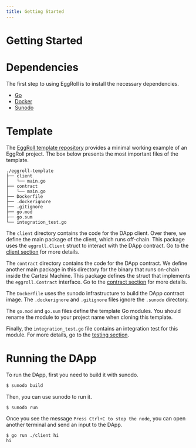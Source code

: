 ```yaml
---
title: Getting Started
---
```


Getting Started
=

# Dependencies

The first step to using EggRoll is to install the necessary dependencies.

- [Go](https://go.dev/doc/install)
- [Docker](https://www.docker.com/products/docker-desktop/)
- [Sunodo](https://docs.sunodo.io/guide/introduction/installing)

# Template

The [EggRoll template repository](https://github.com/gligneul/eggroll-template/) provides a minimal working example of an EggRoll project.
The box below presents the most important files of the template.

<!---
tree -a ./examples/template
-->
```
./eggroll-template
├── client
│   └── main.go
├── contract
│   └── main.go
├── Dockerfile
├── .dockerignore
├── .gitignore
├── go.mod
├── go.sum
└── integration_test.go
```

The `client` directory contains the code for the DApp client.
Over there, we define the main package of the client, which runs off-chain.
This package uses the `eggroll.Client` struct to interact with the DApp contract.
Go to the [client section](/client) for more details.

The `contract` directory contains the code for the DApp contract.
We define another main package in this directory for the binary that runs on-chain inside the Cartesi Machine.
This package defines the struct that implements the `eggroll.Contract` interface.
Go to the [contract section](/contract) for more details.

The `Dockerfile` uses the sunodo infrastructure to build the DApp contract image. The `.dockerignore` and `.gitignore` files ignore the `.sunodo` directory.

The `go.mod` and `go.sum` files define the template Go modules.
You should rename the module to your project name when cloning this template.

Finally, the `integration_test.go` file contains an integration test for this module.
For more details, go to the [testing section](/testing).

# Running the DApp

To run the DApp, first you need to build it with sunodo.

```sh
$ sunodo build
```

Then, you can use sunodo to run it.

```
$ sunodo run
```

Once you see the message `Press Ctrl+C to stop the node`, you can open another terminal and send an input to the DApp.

```
$ go run ./client hi
hi
```
